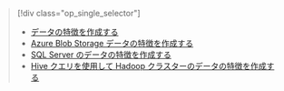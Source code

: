 > [!div class="op_single_selector"]
> * [データの特徴を作成する](../articles/machine-learning/team-data-science-process/create-features.md)
> * [Azure Blob Storage データの特徴を作成する](../articles/machine-learning/team-data-science-process/create-features-blob.md)
> * [SQL Server のデータの特徴を作成する](../articles/machine-learning/team-data-science-process/create-features-sql-server.md)
> * [Hive クエリを使用して Hadoop クラスターのデータの特徴を作成する](../articles/machine-learning/team-data-science-process/create-features-hive.md)
> 
> 

